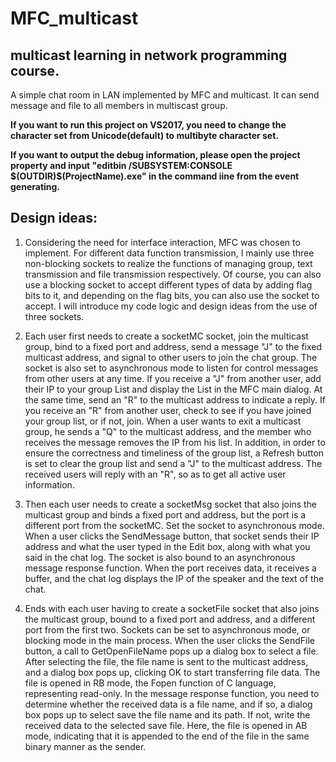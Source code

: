 # MFC_multicast
## multicast learning in network programming course.

A simple chat room in LAN implemented by MFC and multicast. It can send message and file to all members in multiscast group.

**If you want to run this project on VS2017, you need to change the character set from Unicode(default) to multibyte character set.**

**If you want to output the debug information, please open the project property and input "editbin /SUBSYSTEM:CONSOLE $(OUTDIR)\$(ProjectName).exe" in the command iine from the event generating.**

## Design ideas:
1. Considering the need for interface interaction, MFC was chosen to implement. For different data function transmission, I mainly use three non-blocking sockets to realize the functions of managing group, text transmission and file transmission respectively. Of course, you can also use a blocking socket to accept different types of data by adding flag bits to it, and depending on the flag bits, you can also use the socket to accept. I will introduce my code logic and design ideas from the use of three sockets.

2. Each user first needs to create a socketMC socket, join the multicast group, bind to a fixed port and address, send a message "J" to the fixed multicast address, and signal to other users to join the chat group. The socket is also set to asynchronous mode to listen for control messages from other users at any time. If you receive a "J" from another user, add their IP to your group List and display the List in the MFC main dialog. At the same time, send an "R" to the multicast address to indicate a reply. If you receive an "R" from another user, check to see if you have joined your group list, or if not, join. When a user wants to exit a multicast group, he sends a "Q" to the multicast address, and the member who receives the message removes the IP from his list. In addition, in order to ensure the correctness and timeliness of the group list, a Refresh button is set to clear the group list and send a "J" to the multicast address. The received users will reply with an "R", so as to get all active user information.

3. Then each user needs to create a socketMsg socket that also joins the multicast group and binds a fixed port and address, but the port is a different port from the socketMC. Set the socket to asynchronous mode. When a user clicks the SendMessage button, that socket sends their IP address and what the user typed in the Edit box, along with what you said in the chat log. The socket is also bound to an asynchronous message response function. When the port receives data, it receives a buffer, and the chat log displays the IP of the speaker and the text of the chat.

4. Ends with each user having to create a socketFile socket that also joins the multicast group, bound to a fixed port and address, and a different port from the first two. Sockets can be set to asynchronous mode, or blocking mode in the main process. When the user clicks the SendFile button, a call to GetOpenFileName pops up a dialog box to select a file. After selecting the file, the file name is sent to the multicast address, and a dialog box pops up, clicking OK to start transferring file data. The file is opened in RB mode, the Fopen function of C language, representing read-only. In the message response function, you need to determine whether the received data is a file name, and if so, a dialog box pops up to select save the file name and its path. If not, write the received data to the selected save file. Here, the file is opened in AB mode, indicating that it is appended to the end of the file in the same binary manner as the sender.


